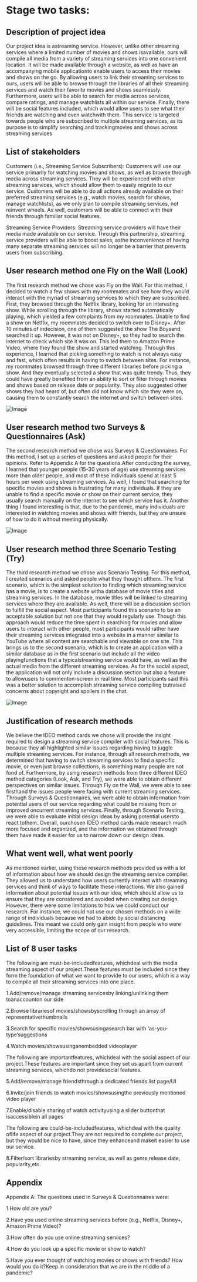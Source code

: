 # Stage two tasks:


## Description of project idea 
Our project idea is astreaming service. However, unlike other streaming services where a limited number of movies and shows isavailable, ours will compile all media from a variety of streaming services into one convenient location. It will be made available through a website, as well as have an accompanying mobile applicationto enable  users  to  access  their movies  and  shows  on the  go.  By  allowing  users  to  link  their streaming services to ours, users will be able to browse through the libraries of all their streaming services and watch their favorite movies and shows seamlessly. Furthermore, users will be able to search for media across services, compare ratings, and manage watchlists all within our service. Finally, there will be social features included, which would allow users to see what their friends are watching and even watchwith them. This service is targeted towards people who are  subscribed to multiple streaming services, as its purpose is to simplify searching and trackingmovies and shows across streaming services

## List of stakeholders 
Customers (i.e., Streaming Service Subscribers):
Customers  will  use  our  service  primarily  for  watching  movies  and  shows,  as  well  as  browse through media across streaming services. They will be experienced with other streaming services, which should allow them to easily migrate to our service. Customers will be able to do all actions already  available  on  their  preferred  streaming  services  (e.g.,  watch  movies,  search  for  shows, manage watchlists), as we only plan to compile streaming services, not reinvent wheels. As well, customers will be able to connect with their friends through familiar social features.

Streaming Service Providers:
Streaming  service  providers  will  have  their  media  made  available  on  our  service.  Through  this partnership,  streaming  service  providers  will  be  able  to  boost  sales,  asthe  inconvenience  of having  many  separate  streaming  services  will  no  longer  be  a  barrier  that  prevents  users  from subscribing.

## User research method one Fly on the Wall (Look) 
The first research method we chose was Fly on the Wall. For this method, I decided to watch a few shows with my roommates and see how they would interact with the myriad of streaming services to which they are  subscribed. First,  they browsed through the Netflix  library,  looking  for  an  interesting  show.  While scrolling through the library, shows started automatically playing, which yielded a few complaints from my roommates. Unable to find a show on Netflix, my roommates decided to switch over to Disney+.  After 10 minutes of indecision, one of them suggested the show The Boysand searched it up. However, it was not on Disney+, so they had to search the internet to check which site it was on. This led them to Amazon Prime Video, where they found the show and started watching. Through this experience, I learned that picking something to watch is not always easy and fast, which often results in having to switch between sites. For instance, my roommates browsed through three different libraries before picking a show. And they eventually selected a show that was quite trendy. Thus, they could have greatly benefited from an ability to sort or filter through movies and shows based on release date or popularity. They also suggested other  shows  they  had  heard  of,  but  often  did  not  know  which  site  they  were  on,  causing  them  to constantly search the internet and switch between sites.

![Image](look.jpg)

## User research method two Surveys & Questionnaires (Ask) 
The second research method we chose was Surveys & Questionnaires. For this method, I set up a series of questions and asked people for their opinions. Refer to Appendix A for the questions.After conducting the survey, I learned that younger people (15-30 years of age) use  streaming services more than older people, and most of these individuals spend at least 5 hours per week using streaming services. As well, I found that searching for specific movies and shows is frustrating for many individuals. If they are unable to find a specific movie or show on their current service, they usually search manually on the internet to see which service has it. Another thing I found interesting is that, due to the pandemic, many individuals are interested in watching movies and shows with friends, but they are unsure of how to do it without meeting physically.

![Image](survey.jpg)

## User research method three Scenario Testing (Try) 
The third research method we chose was Scenario Testing. For this method, I created scenarios and asked people  what  they  thought ofthem.  The  first  scenario,  which  is  the  simplest  solution  to  finding  which streaming  service  has  a  movie,  is  to  create  a  website witha  database  of  movie  titles  and  streaming services.  In  the  database, movie  titles  will  be  linked to  streaming  services  where  they  are  available.  As well, there will be a discussion section to fulfill the social aspect. Most participants found this scenario to be an acceptable solution but not one that they would regularly use. Though this approach would reduce the time spent in searching for movies and allow users to interact with other people, most participants would  rather  have  their  streaming  services  integrated  into  a  website  in  a  manner  similar  to  YouTube where all content are searchable and viewable on one site. This brings us to the second scenario, which is to create an application with a similar database as in the first scenario but include all the video playingfunctions  that a  typicalstreaming  service  would  have,  as  well  as  the  actual  media  from  the  different streaming services. As for the social aspect, the application will not only include a discussion section but also a feature to allowusers to commenton-screen in real time. Most participants said this was a better solution to accomplish streaming service compiling butraised concerns about copyright  and spoilers in the chat.

![Image](scenarioTesting.jpg)

## Justification of research methods 
We believe the IDEO method cards we chose will provide the insight required to design a streaming service compiler with social features. This is because they all highlighted similar issues regarding having to juggle multiple streaming services. For instance,  through all research methods, we determined that  having to switch  streaming  services  to  find  a  specific  movie,  or  even  just  browse  collections,  is  something  many people  are  not  fond  of.  Furthermore,  by  using  research  methods  from  three  different  IDEO  method categories (Look, Ask, and Try), we were able to obtain different perspectives on similar issues. Through Fly  on  the  Wall,  we  were  able  to  see  firsthand  the  issues  people  were  facing  with  current  streaming services. Through Surveys & Questionnaires, we were able to obtain information from potential users of our  service  regarding  what  could  be  missing from or improved  oncurrent  streaming  services.  Finally, through Scenario Testing, we were able to evaluate initial design ideas by asking potential usersto react tothem. Overall, ourchosen IDEO method cards made research much more focused and organized, and the information we obtained through them have made it easier for us to narrow down our design ideas.

## What went well, what went poorly 
As mentioned earlier, using these research methods provided us with a lot of information about how we should design the streaming service compiler. They allowed us to understand how users currently interact with  streaming  services  and  think  of  ways  to  facilitate  these  interactions.  We  also  gained  information about potential issues with our idea, which should allow us to ensure that they are considered and avoided when creating our design. However, there were some limitations to how we could conduct our research. For  instance,  we  could  not  use  our  chosen methods on  a  wide range  of  individuals  because  we  had  to abide by social distancing guidelines. This meant we could only gain insight from people who were very accessible, limiting the scope of our research.

## List of 8 user tasks 
The following are must-be-includedfeatures, whichdeal with the media streaming aspect of our project.These features must be included since they form the foundation of what we want to provide to our users, which is a way to compile all their streaming services into one place.

1.Add/remove/manage streaming servicesby linking/unlinking them toanaccounton our side

2.Browse librariesof movies/showsbyscrolling through an array of representativethumbnails

3.Search for specific movies/showsusingasearch bar with ‘as-you-type’suggestions

4.Watch movies/showsusinganembedded videoplayer

The following are importantfeatures, whichdeal with the social aspect of our project.These features are important since they set us apart from current streaming services, whichdo not providesocial features.

5.Add/remove/manage friendsthrough a dedicated friends list page/UI

6.Invite/join friends to watch movies/showsusingthe previously mentioned video player

7.Enable/disable sharing of watch activityusing a slider buttonthat isaccessiblein all pages

The following are could-be-includedfeatures, whichdeal with the quality oflife aspect of our project.They are not required to complete our project, but they would be nice to have, since they enhanceand makeit easier to use our service.

8.Filter/sort librariesby streaming service, as well as genre,release date, popularity,etc.

## Appendix 

Appendix A:
The questions used in Surveys & Questionnaires were:

1.How old are you?

2.Have you used online streaming services before (e.g., Netflix, Disney+, Amazon Prime Video)?

3.How often do you use online streaming services?

4.How do you look up a specific movie or show to watch?

5.Have you ever thought of watching movies or shows with friends? How would you do it?Keep in consideration that we are in the middle of a pandemic?



